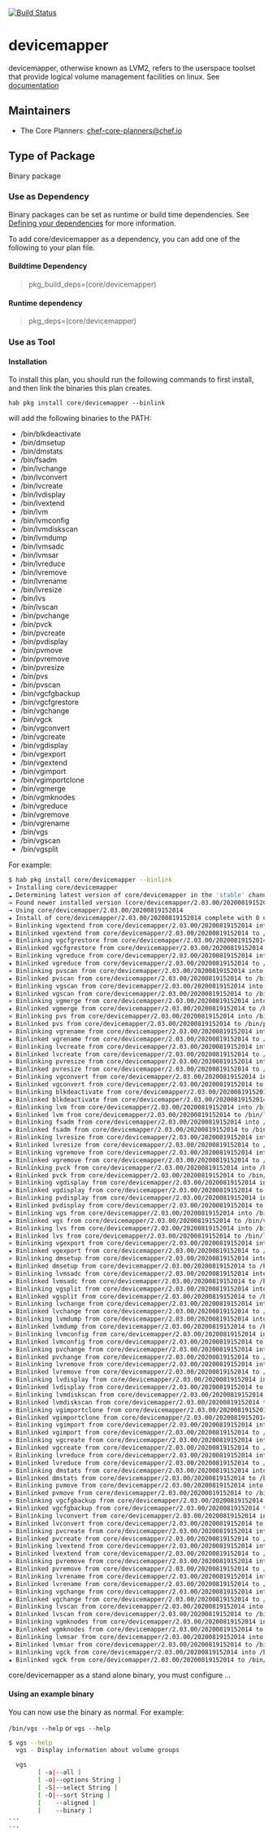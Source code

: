 [![Build Status](https://dev.azure.com/chefcorp-partnerengineering/Chef%20Base%20Plans/_apis/build/status/chef-base-plans.devicemapper?branchName=master)](https://dev.azure.com/chefcorp-partnerengineering/Chef%20Base%20Plans/_build/latest?definitionId=205&branchName=master)

# devicemapper

devicemapper, otherwise known as LVM2, refers to the userspace toolset that provide logical volume management facilities on linux.  See [documentation](https://sourceware.org/lvm2/)

## Maintainers

* The Core Planners: <chef-core-planners@chef.io>

## Type of Package

Binary package

### Use as Dependency

Binary packages can be set as runtime or build time dependencies. See [Defining your dependencies](https://www.habitat.sh/docs/developing-packages/developing-packages/#sts=Define%20Your%20Dependencies) for more information.

To add core/devicemapper as a dependency, you can add one of the following to your plan file.

#### Buildtime Dependency

> pkg_build_deps=(core/devicemapper)

#### Runtime dependency

> pkg_deps=(core/devicemapper)

### Use as Tool

#### Installation

To install this plan, you should run the following commands to first install, and then link the binaries this plan creates.

``hab pkg install core/devicemapper --binlink``

will add the following binaries to the PATH:

* /bin/blkdeactivate
* /bin/dmsetup
* /bin/dmstats
* /bin/fsadm
* /bin/lvchange
* /bin/lvconvert
* /bin/lvcreate
* /bin/lvdisplay
* /bin/lvextend
* /bin/lvm
* /bin/lvmconfig
* /bin/lvmdiskscan
* /bin/lvmdump
* /bin/lvmsadc
* /bin/lvmsar
* /bin/lvreduce
* /bin/lvremove
* /bin/lvrename
* /bin/lvresize
* /bin/lvs
* /bin/lvscan
* /bin/pvchange
* /bin/pvck
* /bin/pvcreate
* /bin/pvdisplay
* /bin/pvmove
* /bin/pvremove
* /bin/pvresize
* /bin/pvs
* /bin/pvscan
* /bin/vgcfgbackup
* /bin/vgcfgrestore
* /bin/vgchange
* /bin/vgck
* /bin/vgconvert
* /bin/vgcreate
* /bin/vgdisplay
* /bin/vgexport
* /bin/vgextend
* /bin/vgimport
* /bin/vgimportclone
* /bin/vgmerge
* /bin/vgmknodes
* /bin/vgreduce
* /bin/vgremove
* /bin/vgrename
* /bin/vgs
* /bin/vgscan
* /bin/vgsplit

For example:

```bash
$ hab pkg install core/devicemapper --binlink
» Installing core/devicemapper
☁ Determining latest version of core/devicemapper in the 'stable' channel
→ Found newer installed version (core/devicemapper/2.03.00/20200819152014) than remote version (core/devicemapper/2.03.00/20200511075902)
→ Using core/devicemapper/2.03.00/20200819152014
★ Install of core/devicemapper/2.03.00/20200819152014 complete with 0 new packages installed.
» Binlinking vgextend from core/devicemapper/2.03.00/20200819152014 into /bin
★ Binlinked vgextend from core/devicemapper/2.03.00/20200819152014 to /bin/vgextend
» Binlinking vgcfgrestore from core/devicemapper/2.03.00/20200819152014 into /bin
★ Binlinked vgcfgrestore from core/devicemapper/2.03.00/20200819152014 to /bin/vgcfgrestore
» Binlinking vgreduce from core/devicemapper/2.03.00/20200819152014 into /bin
★ Binlinked vgreduce from core/devicemapper/2.03.00/20200819152014 to /bin/vgreduce
» Binlinking pvscan from core/devicemapper/2.03.00/20200819152014 into /bin
★ Binlinked pvscan from core/devicemapper/2.03.00/20200819152014 to /bin/pvscan
» Binlinking vgscan from core/devicemapper/2.03.00/20200819152014 into /bin
★ Binlinked vgscan from core/devicemapper/2.03.00/20200819152014 to /bin/vgscan
» Binlinking vgmerge from core/devicemapper/2.03.00/20200819152014 into /bin
★ Binlinked vgmerge from core/devicemapper/2.03.00/20200819152014 to /bin/vgmerge
» Binlinking pvs from core/devicemapper/2.03.00/20200819152014 into /bin
★ Binlinked pvs from core/devicemapper/2.03.00/20200819152014 to /bin/pvs
» Binlinking vgrename from core/devicemapper/2.03.00/20200819152014 into /bin
★ Binlinked vgrename from core/devicemapper/2.03.00/20200819152014 to /bin/vgrename
» Binlinking lvcreate from core/devicemapper/2.03.00/20200819152014 into /bin
★ Binlinked lvcreate from core/devicemapper/2.03.00/20200819152014 to /bin/lvcreate
» Binlinking pvresize from core/devicemapper/2.03.00/20200819152014 into /bin
★ Binlinked pvresize from core/devicemapper/2.03.00/20200819152014 to /bin/pvresize
» Binlinking vgconvert from core/devicemapper/2.03.00/20200819152014 into /bin
★ Binlinked vgconvert from core/devicemapper/2.03.00/20200819152014 to /bin/vgconvert
» Binlinking blkdeactivate from core/devicemapper/2.03.00/20200819152014 into /bin
★ Binlinked blkdeactivate from core/devicemapper/2.03.00/20200819152014 to /bin/blkdeactivate
» Binlinking lvm from core/devicemapper/2.03.00/20200819152014 into /bin
★ Binlinked lvm from core/devicemapper/2.03.00/20200819152014 to /bin/lvm
» Binlinking fsadm from core/devicemapper/2.03.00/20200819152014 into /bin
★ Binlinked fsadm from core/devicemapper/2.03.00/20200819152014 to /bin/fsadm
» Binlinking lvresize from core/devicemapper/2.03.00/20200819152014 into /bin
★ Binlinked lvresize from core/devicemapper/2.03.00/20200819152014 to /bin/lvresize
» Binlinking vgremove from core/devicemapper/2.03.00/20200819152014 into /bin
★ Binlinked vgremove from core/devicemapper/2.03.00/20200819152014 to /bin/vgremove
» Binlinking pvck from core/devicemapper/2.03.00/20200819152014 into /bin
★ Binlinked pvck from core/devicemapper/2.03.00/20200819152014 to /bin/pvck
» Binlinking vgdisplay from core/devicemapper/2.03.00/20200819152014 into /bin
★ Binlinked vgdisplay from core/devicemapper/2.03.00/20200819152014 to /bin/vgdisplay
» Binlinking pvdisplay from core/devicemapper/2.03.00/20200819152014 into /bin
★ Binlinked pvdisplay from core/devicemapper/2.03.00/20200819152014 to /bin/pvdisplay
» Binlinking vgs from core/devicemapper/2.03.00/20200819152014 into /bin
★ Binlinked vgs from core/devicemapper/2.03.00/20200819152014 to /bin/vgs
» Binlinking lvs from core/devicemapper/2.03.00/20200819152014 into /bin
★ Binlinked lvs from core/devicemapper/2.03.00/20200819152014 to /bin/lvs
» Binlinking vgexport from core/devicemapper/2.03.00/20200819152014 into /bin
★ Binlinked vgexport from core/devicemapper/2.03.00/20200819152014 to /bin/vgexport
» Binlinking dmsetup from core/devicemapper/2.03.00/20200819152014 into /bin
★ Binlinked dmsetup from core/devicemapper/2.03.00/20200819152014 to /bin/dmsetup
» Binlinking lvmsadc from core/devicemapper/2.03.00/20200819152014 into /bin
★ Binlinked lvmsadc from core/devicemapper/2.03.00/20200819152014 to /bin/lvmsadc
» Binlinking vgsplit from core/devicemapper/2.03.00/20200819152014 into /bin
★ Binlinked vgsplit from core/devicemapper/2.03.00/20200819152014 to /bin/vgsplit
» Binlinking lvchange from core/devicemapper/2.03.00/20200819152014 into /bin
★ Binlinked lvchange from core/devicemapper/2.03.00/20200819152014 to /bin/lvchange
» Binlinking lvmdump from core/devicemapper/2.03.00/20200819152014 into /bin
★ Binlinked lvmdump from core/devicemapper/2.03.00/20200819152014 to /bin/lvmdump
» Binlinking lvmconfig from core/devicemapper/2.03.00/20200819152014 into /bin
★ Binlinked lvmconfig from core/devicemapper/2.03.00/20200819152014 to /bin/lvmconfig
» Binlinking pvchange from core/devicemapper/2.03.00/20200819152014 into /bin
★ Binlinked pvchange from core/devicemapper/2.03.00/20200819152014 to /bin/pvchange
» Binlinking lvremove from core/devicemapper/2.03.00/20200819152014 into /bin
★ Binlinked lvremove from core/devicemapper/2.03.00/20200819152014 to /bin/lvremove
» Binlinking lvdisplay from core/devicemapper/2.03.00/20200819152014 into /bin
★ Binlinked lvdisplay from core/devicemapper/2.03.00/20200819152014 to /bin/lvdisplay
» Binlinking lvmdiskscan from core/devicemapper/2.03.00/20200819152014 into /bin
★ Binlinked lvmdiskscan from core/devicemapper/2.03.00/20200819152014 to /bin/lvmdiskscan
» Binlinking vgimportclone from core/devicemapper/2.03.00/20200819152014 into /bin
★ Binlinked vgimportclone from core/devicemapper/2.03.00/20200819152014 to /bin/vgimportclone
» Binlinking vgimport from core/devicemapper/2.03.00/20200819152014 into /bin
★ Binlinked vgimport from core/devicemapper/2.03.00/20200819152014 to /bin/vgimport
» Binlinking vgcreate from core/devicemapper/2.03.00/20200819152014 into /bin
★ Binlinked vgcreate from core/devicemapper/2.03.00/20200819152014 to /bin/vgcreate
» Binlinking lvreduce from core/devicemapper/2.03.00/20200819152014 into /bin
★ Binlinked lvreduce from core/devicemapper/2.03.00/20200819152014 to /bin/lvreduce
» Binlinking dmstats from core/devicemapper/2.03.00/20200819152014 into /bin
★ Binlinked dmstats from core/devicemapper/2.03.00/20200819152014 to /bin/dmstats
» Binlinking pvmove from core/devicemapper/2.03.00/20200819152014 into /bin
★ Binlinked pvmove from core/devicemapper/2.03.00/20200819152014 to /bin/pvmove
» Binlinking vgcfgbackup from core/devicemapper/2.03.00/20200819152014 into /bin
★ Binlinked vgcfgbackup from core/devicemapper/2.03.00/20200819152014 to /bin/vgcfgbackup
» Binlinking lvconvert from core/devicemapper/2.03.00/20200819152014 into /bin
★ Binlinked lvconvert from core/devicemapper/2.03.00/20200819152014 to /bin/lvconvert
» Binlinking pvcreate from core/devicemapper/2.03.00/20200819152014 into /bin
★ Binlinked pvcreate from core/devicemapper/2.03.00/20200819152014 to /bin/pvcreate
» Binlinking lvextend from core/devicemapper/2.03.00/20200819152014 into /bin
★ Binlinked lvextend from core/devicemapper/2.03.00/20200819152014 to /bin/lvextend
» Binlinking pvremove from core/devicemapper/2.03.00/20200819152014 into /bin
★ Binlinked pvremove from core/devicemapper/2.03.00/20200819152014 to /bin/pvremove
» Binlinking lvrename from core/devicemapper/2.03.00/20200819152014 into /bin
★ Binlinked lvrename from core/devicemapper/2.03.00/20200819152014 to /bin/lvrename
» Binlinking vgchange from core/devicemapper/2.03.00/20200819152014 into /bin
★ Binlinked vgchange from core/devicemapper/2.03.00/20200819152014 to /bin/vgchange
» Binlinking lvscan from core/devicemapper/2.03.00/20200819152014 into /bin
★ Binlinked lvscan from core/devicemapper/2.03.00/20200819152014 to /bin/lvscan
» Binlinking vgmknodes from core/devicemapper/2.03.00/20200819152014 into /bin
★ Binlinked vgmknodes from core/devicemapper/2.03.00/20200819152014 to /bin/vgmknodes
» Binlinking lvmsar from core/devicemapper/2.03.00/20200819152014 into /bin
★ Binlinked lvmsar from core/devicemapper/2.03.00/20200819152014 to /bin/lvmsar
» Binlinking vgck from core/devicemapper/2.03.00/20200819152014 into /bin
★ Binlinked vgck from core/devicemapper/2.03.00/20200819152014 to /bin/vgck
```

 core/devicemapper as a stand alone binary, you must configure ...

#### Using an example binary

You can now use the binary as normal.  For example:

``/bin/vgs --help`` or ``vgs --help``

```bash
$ vgs --help
  vgs - Display information about volume groups

  vgs
        [ -a|--all ]
        [ -o|--options String ]
        [ -S|--select String ]
        [ -O|--sort String ]
        [    --aligned ]
        [    --binary ]
...
...
```
